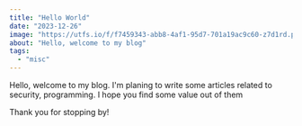 ```yaml
---
title: "Hello World"
date: "2023-12-26"
image: "https://utfs.io/f/f7459343-abb8-4af1-95d7-701a19ac9c60-z7d1rd.png"
about: "Hello, welcome to my blog"
tags:
  - "misc"
---
```


Hello, welcome to my blog. I'm planing to write some articles related to security, programming. I hope you find some value out of them

Thank you for stopping by!
